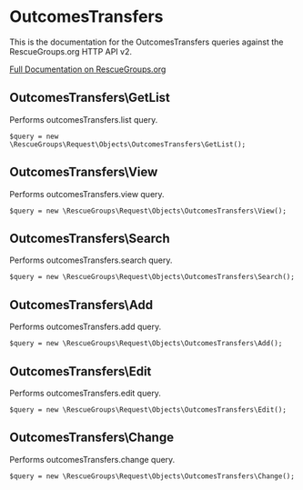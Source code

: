 # OutcomesTransfers

This is the documentation for the OutcomesTransfers queries against the RescueGroups.org HTTP API v2.

[Full Documentation on RescueGroups.org](https://userguide.rescuegroups.org/display/APIDG/Object+definitions#Objectdefinitions-)

## OutcomesTransfers\GetList

Performs outcomesTransfers.list query.

    $query = new \RescueGroups\Request\Objects\OutcomesTransfers\GetList();


## OutcomesTransfers\View

Performs outcomesTransfers.view query.

    $query = new \RescueGroups\Request\Objects\OutcomesTransfers\View();


## OutcomesTransfers\Search

Performs outcomesTransfers.search query.

    $query = new \RescueGroups\Request\Objects\OutcomesTransfers\Search();


## OutcomesTransfers\Add

Performs outcomesTransfers.add query.

    $query = new \RescueGroups\Request\Objects\OutcomesTransfers\Add();


## OutcomesTransfers\Edit

Performs outcomesTransfers.edit query.

    $query = new \RescueGroups\Request\Objects\OutcomesTransfers\Edit();


## OutcomesTransfers\Change

Performs outcomesTransfers.change query.

    $query = new \RescueGroups\Request\Objects\OutcomesTransfers\Change();


